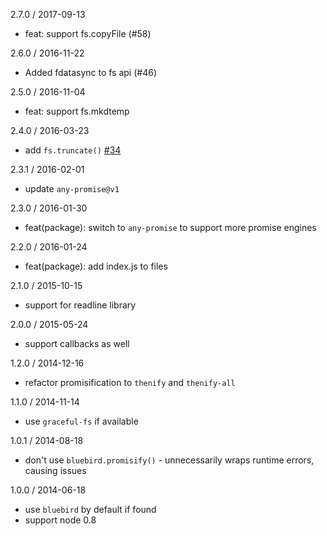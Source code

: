 
2.7.0 / 2017-09-13

  * feat: support fs.copyFile (#58)

2.6.0 / 2016-11-22

  * Added fdatasync to fs api (#46)

2.5.0 / 2016-11-04

  * feat: support fs.mkdtemp

2.4.0 / 2016-03-23

  * add `fs.truncate()` [#34](https://github.com/normalize/mz/pull/34)

2.3.1 / 2016-02-01

  * update `any-promise@v1`

2.3.0 / 2016-01-30

  * feat(package): switch to `any-promise` to support more promise engines

2.2.0 / 2016-01-24

  * feat(package): add index.js to files

2.1.0 / 2015-10-15

 * support for readline library

2.0.0 / 2015-05-24

 * support callbacks as well

1.2.0 / 2014-12-16

 * refactor promisification to `thenify` and `thenify-all`

1.1.0 / 2014-11-14

 * use `graceful-fs` if available

1.0.1 / 2014-08-18

 * don't use `bluebird.promisify()` - unnecessarily wraps runtime errors, causing issues

1.0.0 / 2014-06-18

 * use `bluebird` by default if found
 * support node 0.8
